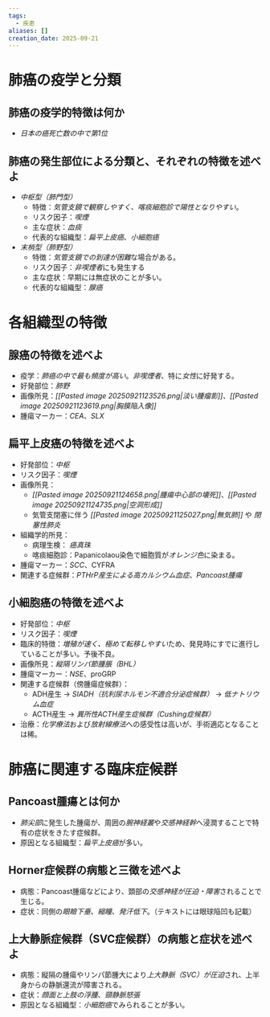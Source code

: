 ```yaml
---
tags:
  - 疾患
aliases: []
creation_date: 2025-09-21
---
```

# 肺癌の疫学と分類
## 肺癌の疫学的特徴は何か
- *日本の癌死亡数の中で第1位*

## 肺癌の発生部位による分類と、それぞれの特徴を述べよ
- *中枢型（肺門型）*
    - 特徴：*気管支鏡で観察しやすく、喀痰細胞診で陽性となりやすい*。
    - リスク因子：*喫煙*
    - 主な症状：*血痰*
    - 代表的な組織型：*扁平上皮癌*、*小細胞癌*
- *末梢型（肺野型）*
    - 特徴：*気管支鏡での到達が困難*な場合がある。
    - リスク因子：*非喫煙者*にも発生する
    - 主な症状：早期には無症状のことが多い。
    - 代表的な組織型：*腺癌*

# 各組織型の特徴
## 腺癌の特徴を述べよ
- 疫学：*肺癌の中で最も頻度が高い*。*非喫煙者*、特に*女性*に好発する。
- 好発部位：*肺野*
- 画像所見：*[[Pasted image 20250921123526.png|淡い腫瘤影]]*、*[[Pasted image 20250921123619.png|胸膜陥入像]]*
- 腫瘍マーカー：*CEA*、*SLX*

## 扁平上皮癌の特徴を述べよ
- 好発部位：*中枢*
- リスク因子：*喫煙*
- 画像所見：
	- *[[Pasted image 20250921124658.png|腫瘍中心部の壊死]]*、*[[Pasted image 20250921124735.png|空洞形成]]*
	- 気管支閉塞に伴う *[[Pasted image 20250921125027.png|無気肺]]* や *閉塞性肺炎*　
- 組織学的所見：
	- 病理生検： *癌真珠*
	- 喀痰細胞診：Papanicolaou染色で細胞質が*オレンジ色*に染まる。
- 腫瘍マーカー：*SCC*、CYFRA
- 関連する症候群：*PTHrP産生による高カルシウム血症*、*Pancoast腫瘍*

## 小細胞癌の特徴を述べよ
- 好発部位：*中枢*
- リスク因子：*喫煙*
- 臨床的特徴：*増殖が速く、極めて転移しやすい*ため、発見時にすでに進行していることが多い。予後不良。
- 画像所見：*縦隔リンパ節腫脹（BHL）*
- 腫瘍マーカー：*NSE*、proGRP
- 関連する症候群（傍腫瘍症候群）：
    - ADH産生 → *SIADH（抗利尿ホルモン不適合分泌症候群）* → *低ナトリウム血症*
    - ACTH産生 → *異所性ACTH産生症候群（Cushing症候群）*
- 治療：*化学療法*および*放射線療法*への感受性は高いが、手術適応となることは稀。

# 肺癌に関連する臨床症候群
## Pancoast腫瘍とは何か
- *肺尖部*に発生した腫瘍が、周囲の*腕神経叢*や*交感神経幹*へ浸潤することで特有の症状をきたす症候群。
- 原因となる組織型：*扁平上皮癌*が多い。

## Horner症候群の病態と三徴を述べよ
- 病態：Pancoast腫瘍などにより、頚部の*交感神経が圧迫・障害*されることで生じる。
- 症状：同側の*眼瞼下垂*、*縮瞳*、*発汗低下*。（テキストには眼球陥凹も記載）

## 上大静脈症候群（SVC症候群）の病態と症状を述べよ
- 病態：縦隔の腫瘍やリンパ節腫大により*上大静脈（SVC）が圧迫*され、上半身からの静脈還流が障害される。
- 症状：*顔面と上肢の浮腫*、*頸静脈怒張*
- 原因となる組織型：*小細胞癌*でみられることが多い。